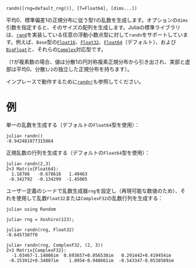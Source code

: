 ```
randn([rng=default_rng()], [T=Float64], [dims...])
```

平均0、標準偏差1の正規分布に従う型`T`の乱数を生成します。オプションの`dims`引数を指定すると、そのサイズの配列を生成します。Juliaの標準ライブラリは、[`rand`](@ref)を実装している任意の浮動小数点型に対して`randn`をサポートしています。例えば、`Base`型の[`Float16`](@ref)、[`Float32`](@ref)、[`Float64`](@ref)（デフォルト）、および[`BigFloat`](@ref)と、それらの[`Complex`](@ref)対応型です。

（`T`が複素数の場合、値は分散1の円対称複素正規分布から引き出され、実部と虚部は平均0、分散`1/2`の独立した正規分布を持ちます）。

インプレースで動作するために[`randn!`](@ref)も参照してください。

# 例

単一の乱数を生成する（デフォルトの`Float64`型を使用）：

```julia-repl
julia> randn()
-0.942481877315864
```

正規乱数の行列を生成する（デフォルトの`Float64`型を使用）：

```julia-repl
julia> randn(2,3)
2×3 Matrix{Float64}:
  1.18786   -0.678616   1.49463
 -0.342792  -0.134299  -1.45005
```

ユーザー定義のシードで乱数生成器`rng`を設定し（再現可能な数値のため）、それを使用して乱数`Float32`または`ComplexF32`の乱数行列を生成する：

```jldoctest
julia> using Random

julia> rng = Xoshiro(123);

julia> randn(rng, Float32)
-0.6457307f0

julia> randn(rng, ComplexF32, (2, 3))
2×3 Matrix{ComplexF32}:
  -1.03467-1.14806im  0.693657+0.056538im   0.291442+0.419454im
 -0.153912+0.34807im    1.0954-0.948661im  -0.543347-0.0538589im
```
